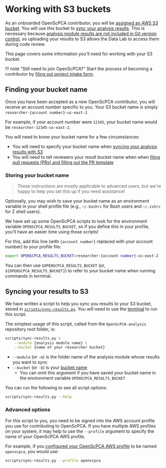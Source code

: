# Working with S3 buckets

As an onboarded OpenScPCA contributor, you will be [assigned an AWS S3 bucket](../../getting-started/accessing-resources/index.md#getting-access-to-aws).
You will use this bucket to [sync your analysis results](#syncing-your-results-to-s3).
This is necessary because [analysis module results are not included in Git version control](../../contributing-to-analyses/analysis-modules/index.md#skeleton-analysis-module-contents), so uploading your results to S3 allows the Data Lab to access them during code review.

This page covers some information you'll need for working with your S3 bucket.

!!! note "Still need to join OpenScPCA?"
    Start the process of becoming a contributor by [filing out project intake form](https://share.hsforms.com/1MlLtkGYSQa6j23HY_0fKaw336z0).


## Finding your bucket name

Once you have been accepted as a new OpenScPCA contributor, you will receive an account number specific to you.
Your S3 bucket name is simply `researcher-{account number}-us-east-2`.

For example, if your account number were `12345`, your bucket name would be `researcher-12345-us-east-2`.

You will need to know your bucket name for a few circumstances:

- You will need to specify your bucket name when [syncing your analysis results with S3](#syncing-your-results-to-s3)
- You will need to tell reviewers your result bucket name when when [filing pull requests (PRs) and filling out the PR template](../../contributing-to-analyses/creating-pull-requests/pull-request-template.md)

### Storing your bucket name

> These instructions are mostly applicable to advanced users, but we're happy to help you set this up if you need assistance!

Optionally, you may wish to save your bucket name as an environment variable in your shell profile file (e.g., `~/.bashrc` for Bash users and `~/.zshrc` for Z shell users).

We have set up some OpenScPCA scripts to look for the environment variable `OPENSCPCA_RESULTS_BUCKET`, so if you define this in your profile, you'll have an easier time using those scripts!

For this, add this line (with `{account number}` replaced with your account number) to your profile file:
```sh
export OPENSCPCA_RESULTS_BUCKET=researcher-{account number}-us-east-2
```

You can then use `$OPENSCPCA_RESULTS_BUCKET` (or, `${OPENSCPCA_RESULTS_BUCKET}`) to refer to your bucket name when running commands in terminal.


## Syncing your results to S3

We have written a script to help you sync you results to your S3 bucket, stored in [`scripts/sync-results.py`](https://github.com/AlexsLemonade/OpenScPCA-analysis/blob/main/scripts/sync-results.py).
You will need to use the [terminal](../general-tools/using-the-terminal.md) to run this script.

The simplest usage of this script, called from the `OpenScPCA-analysis` repository root folder, is:

```sh
scripts/sync-results.py \
    --module {analysis module name} \
    --bucket {name of your researcher bucket}
```

- `--module` (or `-m`) is the folder name of the analysis module whose results you want to sync
- `--bucket` (or `-b`) is your [bucket name](#finding-your-bucket-name)
  - You can omit this argument if you have saved your bucket name in the environment variable `OPENSCPCA_RESULTS_BUCKET`

You can run the following to see all script options:

```sh
scripts/sync-results.py --help
```

### Advanced options

For this script to you, you need to be signed into the AWS account profile you use for contributing to OpenScPCA.
If you have multiple AWS profiles on your system, it may help to use the `--profile` argument to specify the name of your OpenScPCA AWS profile.

For example, if you [configured your OpenScPCA AWS profile](../../technical-setup/environment-setup/configure-aws-cli.md) to be named `openscpca`, you would use:

```sh
scripts/sync-results.py --profile openscpca
```
